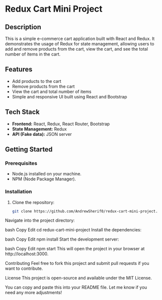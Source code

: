 # Redux Cart Mini Project

## Description
This is a simple e-commerce cart application built with React and Redux. It demonstrates the usage of Redux for state management, allowing users to add and remove products from the cart, view the cart, and see the total number of items in the cart.

## Features
- Add products to the cart
- Remove products from the cart
- View the cart and total number of items
- Simple and responsive UI built using React and Bootstrap

## Tech Stack
- **Frontend:** React, Redux, React Router, Bootstrap
- **State Management:** Redux
- **API (Fake data):** JSON server

## Getting Started

### Prerequisites
- Node.js installed on your machine.
- NPM (Node Package Manager).

### Installation

1. Clone the repository:
   ```bash
   git clone https://github.com/AndrewSherif0/redux-cart-mini-project.git
Navigate into the project directory:

bash
Copy
Edit
cd redux-cart-mini-project
Install the dependencies:

bash
Copy
Edit
npm install
Start the development server:

bash
Copy
Edit
npm start
This will open the project in your browser at http://localhost:3000.

Contributing
Feel free to fork this project and submit pull requests if you want to contribute.

License
This project is open-source and available under the MIT License.


You can copy and paste this into your README file. Let me know if you need any more adjustments!
